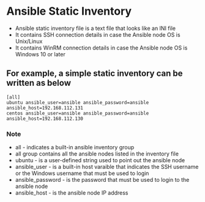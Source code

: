  


# Ansible Static Inventory

* Ansible static inventory file is a text file that looks like an INI file
* It contains SSH connection details in case the Ansible node OS is Unix/Linux 
* It contains WinRM connection details in case the Ansible node OS is Windows 10 or later

## For example, a simple static inventory can be written as below

    [all]
    ubuntu ansible_user=ansible ansible_password=ansible ansible_host=192.168.112.131
    centos ansible_user=ansible ansible_password=ansible ansible_host=192.168.112.130

### Note
* all - indicates a built-in ansible inventory group
* all group contains all the ansible nodes listed in the inventory file
* ubuntu - is a user-defined string used to point out the ansible node
* ansible_user - is a built-in host varaible that indicates the SSH username or the Windows username that must be used to login
* ansible_password - is the password that must be used to login to the ansible node
* ansible_host - is the ansible node IP address

